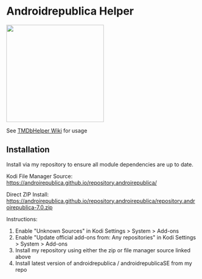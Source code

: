 # Androidrepublica Helper 

<img src="https://github.com/androirepublica/MyPicture/blob/master/icon.png" width="256" height="256" />

See [TMDbHelper Wiki](https://github.com/jurialmunkey/plugin.video.themoviedb.helper/wiki) for usage



## Installation 

Install via my repository to ensure all module dependencies are up to date. 


Kodi File Manager Source:
https://androirepublica.github.io/repository.androirepublica/

Direct ZIP Install:
https://androirepublica.github.io/repository.androirepublica/repository.androirepublica-7.0.zip 

Instructions:

1. Enable "Unknown Sources" in Kodi Settings > System > Add-ons
2. Enable "Update official add-ons from: Any repositories" in Kodi Settings > System > Add-ons
3. Install my repository using either the zip or file manager source linked above
4. Install latest version of androidrepublica / androidrepublicaSE from my repo
